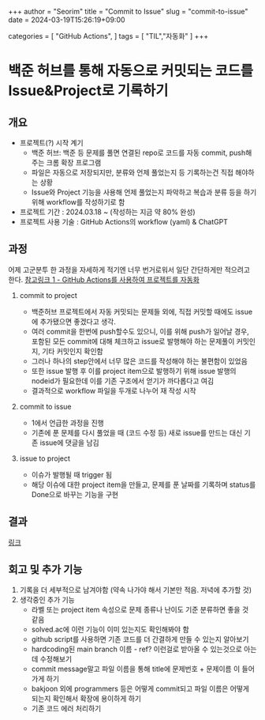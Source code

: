 +++
author = "Seorim"
title =  "Commit to Issue"
slug = "commit-to-issue"
date = 2024-03-19T15:26:19+09:00

categories = [
    "GitHub Actions",
]
tags = [
    "TIL","자동화"
]
+++

<style>
g1 { color: #79AC78 }
g2 { color: #B0D9B1 }
g3 { color: #D0E7D2 }
g4 { color: #618264 }
o1 { color: #F9B572 }
w1 { color: #FAF8ED }
</style>

# 백준 허브를 통해 자동으로 커밋되는 코드를 Issue&Project로 기록하기

## 개요

- 프로젝트(?) 시작 계기
  - 백준 허브: 백준 등 문제를 풀면 연결된 repo로 코드를 자동 commit, push해주는 크롬 확장 프로그램
  - 파일은 자동으로 저장되지만, 분류와 언제 풀었는지 등 기록하는건 직접 해야하는 상황
  - Issue와 Project 기능을 사용해 언제 풀었는지 파악하고 복습과 분류 등을 하기 위해 workflow를 작성하기로 함
- 프로젝트 기간 : 2024.03.18 ~ (작성하는 지금 약 80% 완성)
- 프로젝트 사용 기술 : GitHub Actions의 workflow (yaml) & ChatGPT

## 과정

어제 고군분투 한 과정을 자세하게 적기엔 너무 번거로워서 일단 간단하게만 적으려고 한다.
[참고링크 1 - GitHub Actions를 사용하여 프로젝트를 자동화](https://docs.github.com/ko/issues/planning-and-tracking-with-projects/automating-your-project/automating-projects-using-actions)

1. commit to project

   - 백준허브 프로젝트에서 자동 커밋되는 문제들 외에, 직접 커밋할 때에도 issue에 추가됐으면 좋겠다고 생각.
   - 여러 commit을 한번에 push할수도 있으니, 이를 위해 push가 일어날 경우, 포함된 모든 commit에 대해 체크하고 issue로 발행해야 하는 문제풀이 커밋인지, 기타 커밋인지 확인함
   - 그러나 하나의 step안에서 너무 많은 코드를 작성해야 하는 불편함이 있었음
   - 또한 issue 발행 후 이를 project item으로 발행하기 위해 issue 발행의 nodeid가 필요한데 이를 기존 구조에서 얻기가 까다롭다고 여김
     <br>
   - 결과적으로 workflow 파일을 두개로 나누어 재 작성 시작

2. commit to issue
   - 1에서 언급한 과정을 진행
   - 기존에 푼 문제를 다시 풀었을 때 (코드 수정 등) 새로 issue를 만드는 대신 기존 issue에 댓글을 남김
3. issue to project
   - 이슈가 발행될 때 trigger 됨
   - 해당 이슈에 대한 project item을 만들고, 문제를 푼 날짜를 기록하며 status를 Done으로 바꾸는 기능을 구현

## 결과

[링크](https://github.com/srlee056/algorithm-study/tree/main/.github/workflows)

## 회고 및 추가 기능

1. 기록을 더 세부적으로 남겨야함 (약속 나가야 해서 기본만 적음. 저녁에 추가할 것)
2. 생각중인 추가 기능
   - 라벨 또는 project item 속성으로 문제 종류나 난이도 기준 분류하면 좋을 것 같음
   - solved.ac에 이런 기능이 이미 있는지도 확인해봐야 함
   - github script를 사용하면 기존 코드를 더 간결하게 만들 수 있는지 알아보기
   - hardcoding된 main branch 이름 - ref? 이런걸로 받아올 수 있는것으로 아는데 수정해보기
   - commit message말고 파일 이름을 통해 title에 문제번호 + 문제이름 이 들어가게 하기
   - bakjoon 외에 programmers 등은 어떻게 commit되고 파일 이름은 어떻게 되는지 확인해서 확장에 용이하게 하기
   - 기존 코드 에러 처리하기
